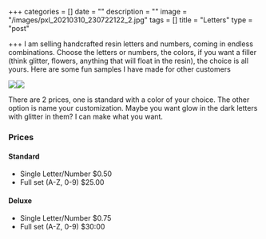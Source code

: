 +++
categories = []
date = ""
description = ""
image = "/images/pxl_20210310_230722122_2.jpg"
tags = []
title = "Letters"
type = "post"

+++
I am selling handcrafted resin letters and numbers, coming in endless combinations. Choose the letters or numbers, the colors, if you want a filler (think glitter, flowers, anything that will float in the resin), the choice is all yours. Here are some fun samples I have made for other customers

![](/images/pxl_20210310_230527881-portrait_2.jpg)![](/images/pxl_20210310_230407339-portrait_2.jpg)

There are 2 prices, one is standard with a color of your choice. The other option is name your customization. Maybe you want glow in the dark letters with glitter in them? I can make what you want.

### Prices

#### Standard

* Single Letter/Number        $0.50
* Full set (A-Z, 0-9)               $25.00

#### Deluxe

* Single Letter/Number        $0.75
* Full set (A-Z, 0-9)               $30:00
